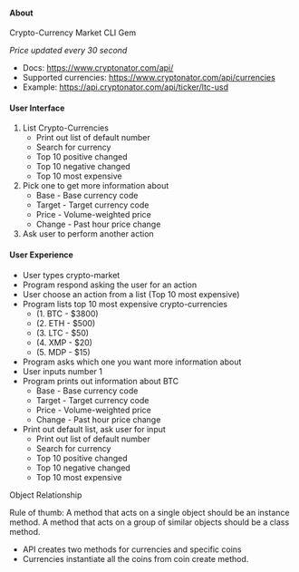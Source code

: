 #### About
Crypto-Currency Market CLI Gem

*Price updated every 30 second*

- Docs: https://www.cryptonator.com/api/
- Supported currencies: https://www.cryptonator.com/api/currencies
- Example: https://api.cryptonator.com/api/ticker/ltc-usd

#### User Interface
1. List Crypto-Currencies
    - Print out list of default number
    - Search for currency
    - Top 10 positive changed
    - Top 10 negative changed
    - Top 10 most expensive
2. Pick one to get more information about
    - Base - Base currency code
    - Target - Target currency code
    - Price - Volume-weighted price
    - Change - Past hour price change
3. Ask user to perform another action

#### User Experience
- User types crypto-market
- Program respond asking the user for an action
- User choose an action from a list (Top 10 most expensive)
- Program lists top 10 most expensive crypto-currencies
    - (1. BTC - $3800)
    - (2. ETH - $500)
    - (3. LTC - $50)
    - (4. XMP - $20)
    - (5. MDP - $15)
- Program asks which one you want more information about
- User inputs number 1
- Program prints out information about BTC
    - Base - Base currency code
    - Target - Target currency code
    - Price - Volume-weighted price
    - Change - Past hour price change
- Print out default list, ask user for input
    - Print out list of default number
    - Search for currency
    - Top 10 positive changed
    - Top 10 negative changed
    - Top 10 most expensive

Object Relationship

Rule of thumb:
A method that acts on a single object should be an instance method. A method that acts on a group of similar objects should be a class method.
 
- API creates two methods for currencies and specific coins
- Currencies instantiate all the coins from coin create method.